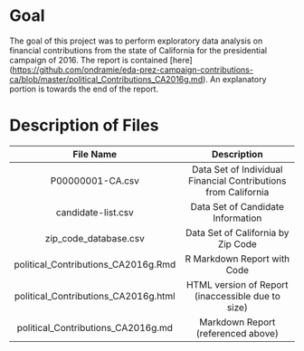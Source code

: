 # Goal
The goal of this project was to perform exploratory data analysis on financial contributions from the state of California for the presidential campaign of 2016.  The report is contained [here] (https://github.com/ondramie/eda-prez-campaign-contributions-ca/blob/master/political_Contributions_CA2016g.md).  An explanatory portion is towards the end of the report. 

# Description of Files
File Name| Description
:--:|:--:
P00000001-CA.csv| Data Set of Individual Financial Contributions from California 
candidate-list.csv| Data Set of Candidate Information
zip_code_database.csv| Data Set of California by Zip Code
political_Contributions_CA2016g.Rmd| R Markdown Report with Code
political_Contributions_CA2016g.html | HTML version of Report (inaccessible due to size)
political_Contributions_CA2016g.md	| Markdown Report (referenced above)
